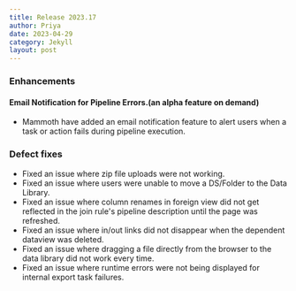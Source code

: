 ```yaml
---
title: Release 2023.17
author: Priya
date: 2023-04-29
category: Jekyll
layout: post
---
```


### Enhancements

#### Email Notification for Pipeline Errors.(an alpha feature on demand)
* Mammoth have added an email notification feature to alert users when a task or action fails during pipeline execution.


### Defect fixes

* Fixed an issue where zip file uploads were not working.
* Fixed an issue where users were unable to move a DS/Folder to the Data Library.
* Fixed an issue where column renames in foreign view did not get reflected in the join rule's pipeline description until the page was refreshed.
* Fixed an issue where in/out links did not disappear when the dependent dataview was deleted.
* Fixed an issue where dragging a file directly from the browser to the data library did not work every time.
* Fixed an issue where runtime errors were not being displayed for internal export task failures.

